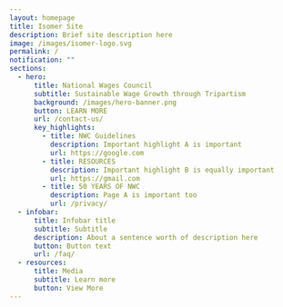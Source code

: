 ```yaml
---
layout: homepage
title: Isomer Site
description: Brief site description here
image: /images/isomer-logo.svg
permalink: /
notification: ""
sections:
  - hero:
      title: National Wages Council
      subtitle: Sustainable Wage Growth through Tripartism
      background: /images/hero-banner.png
      button: LEARN MORE
      url: /contact-us/
      key_highlights:
        - title: NWC Guidelines
          description: Important highlight A is important
          url: https://google.com
        - title: RESOURCES
          description: Important highlight B is equally important
          url: https://gmail.com
        - title: 50 YEARS OF NWC
          description: Page A is important too
          url: /privacy/
  - infobar:
      title: Infobar title
      subtitle: Subtitle
      description: About a sentence worth of description here
      button: Button text
      url: /faq/
  - resources:
      title: Media
      subtitle: Learn more
      button: View More
---
```

